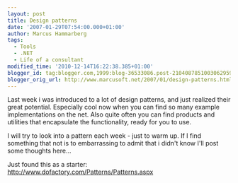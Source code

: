 ```yaml
---
layout: post
title: Design patterns
date: '2007-01-29T07:54:00.000+01:00'
author: Marcus Hammarberg
tags:
  - Tools
  - .NET
  - Life of a consultant
modified_time: '2010-12-14T16:22:38.385+01:00'
blogger_id: tag:blogger.com,1999:blog-36533086.post-2104087851003062959
blogger_orig_url: http://www.marcusoft.net/2007/01/design-patterns.html
---
```


Last week i was introduced to a lot of design patterns, and just
realized their great potential. Especially cool now when you can find so
many example implementations on the net. Also quite often you can find
products and utilities that encapsulate the functionality, ready for you
to use.

I will try to look into a pattern each week - just to warm up. If I find
something that not is to embarrassing to admit that i didn't know I'll
post some thoughts here...

Just found this as a starter:
<http://www.dofactory.com/Patterns/Patterns.aspx>

